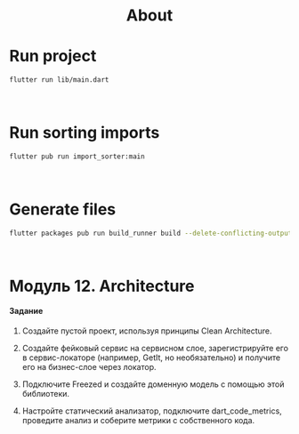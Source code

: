 <h1 align="center">About</h1>

# Run project
```sh
flutter run lib/main.dart
```

<br />

# Run sorting imports
```sh
flutter pub run import_sorter:main
```

<br />

# Generate files
```sh
flutter packages pub run build_runner build --delete-conflicting-outputs
```

<br />

# Модуль 12. Architecture

#### Задание
1. Создайте пустой проект, используя принципы Clean Architecture.

2. Создайте фейковый сервис на сервисном слое, зарегистрируйте его в сервис-локаторе (например, GetIt, но необязательно) и получите его на бизнес-слое через локатор.

3. Подключите Freezed и создайте доменную модель с помощью этой библиотеки.

4. Настройте статический анализатор, подключите dart_code_metrics, проведите анализ и соберите метрики с собственного кода.
